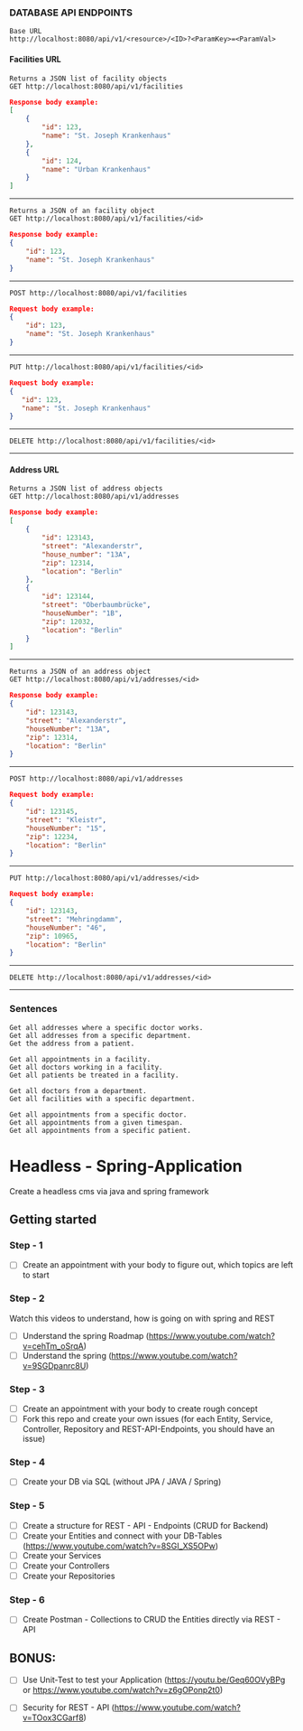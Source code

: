 ### DATABASE API ENDPOINTS

    Base URL
    http://localhost:8080/api/v1/<resource>/<ID>?<ParamKey>=<ParamVal>

#### Facilities URL

    Returns a JSON list of facility objects
    GET http://localhost:8080/api/v1/facilities

````json
Response body example:
[
    {
        "id": 123,
        "name": "St. Joseph Krankenhaus"
    },
    {
        "id": 124,
        "name": "Urban Krankenhaus"
    }
]
````

--------------------------------------------------------------

    Returns a JSON of an facility object
    GET http://localhost:8080/api/v1/facilities/<id>
 
````json
Response body example:
{
    "id": 123,
    "name": "St. Joseph Krankenhaus"
}
````

--------------------------------------------------------------

    POST http://localhost:8080/api/v1/facilities

````json
Request body example:
{
    "id": 123,
    "name": "St. Joseph Krankenhaus"
}
````

--------------------------------------------------------------

    PUT http://localhost:8080/api/v1/facilities/<id>

````json
Request body example:
{
   "id": 123,
   "name": "St. Joseph Krankenhaus"
}
````

--------------------------------------------------------------
    DELETE http://localhost:8080/api/v1/facilities/<id>
--------------------------------------------------------------

#### Address URL

    Returns a JSON list of address objects
    GET http://localhost:8080/api/v1/addresses

````json
Response body example:
[
    {
        "id": 123143,
        "street": "Alexanderstr",
        "house_number": "13A",
        "zip": 12314,
        "location": "Berlin"
    },
    {
        "id": 123144,
        "street": "Oberbaumbrücke",
        "houseNumber": "1B",
        "zip": 12032,
        "location": "Berlin"
    }
]
````

--------------------------------------------------------------

    Returns a JSON of an address object
    GET http://localhost:8080/api/v1/addresses/<id>

````json
Response body example:
{
    "id": 123143,
    "street": "Alexanderstr",
    "houseNumber": "13A",
    "zip": 12314,
    "location": "Berlin"
}
````

--------------------------------------------------------------

    POST http://localhost:8080/api/v1/addresses

````json
Request body example:
{
    "id": 123145,
    "street": "Kleistr",
    "houseNumber": "15",
    "zip": 12234,
    "location": "Berlin"
}
````

--------------------------------------------------------------

    PUT http://localhost:8080/api/v1/addresses/<id>

````json
Request body example:
{
    "id": 123143,
    "street": "Mehringdamm",
    "houseNumber": "46",
    "zip": 10965,
    "location": "Berlin"
}
````

--------------------------------------------------------------
    DELETE http://localhost:8080/api/v1/addresses/<id>
--------------------------------------------------------------

### Sentences
    Get all addresses where a specific doctor works.
    Get all addresses from a specific department.
    Get the address from a patient.

    Get all appointments in a facility.
    Get all doctors working in a facility.
    Get all patients be treated in a facility.

    Get all doctors from a department.
    Get all facilities with a specific department.
    
    Get all appointments from a specific doctor.
    Get all appointments from a given timespan.
    Get all appointments from a specific patient.


# Headless - Spring-Application
Create a headless cms via java and spring framework


## Getting started

### Step - 1
- [ ] Create an appointment with your body to figure out, which topics are left to start

### Step - 2
Watch this videos to understand, how is going on with spring and REST
- [ ] Understand the spring Roadmap (https://www.youtube.com/watch?v=cehTm_oSrqA)
- [ ] Understand the spring (https://www.youtube.com/watch?v=9SGDpanrc8U)

### Step - 3
- [ ] Create an appointment with your body to create rough concept
- [ ] Fork this repo and create your own issues (for each Entity, Service, Controller, Repository and REST-API-Endpoints, you should have an issue)

### Step - 4
- [ ] Create your DB via SQL (without JPA / JAVA / Spring)

### Step - 5
- [ ] Create a structure for REST - API - Endpoints (CRUD for Backend)
- [ ] Create your Entities and connect with your DB-Tables (https://www.youtube.com/watch?v=8SGI_XS5OPw)
- [ ] Create your Services
- [ ] Create your Controllers
- [ ] Create your Repositories

### Step - 6
- [ ] Create Postman - Collections to CRUD the Entities directly via REST - API


## BONUS:
- [ ] Use Unit-Test to test your Application (https://youtu.be/Geq60OVyBPg or https://www.youtube.com/watch?v=z6gOPonp2t0)
- [ ] Security for REST - API (https://www.youtube.com/watch?v=TOox3CGarf8)

